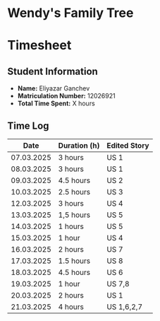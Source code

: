 # Wendy's Family Tree

# Timesheet 

## **Student Information**
- **Name:** Eliyazar Ganchev
- **Matriculation Number:** 12026921
- **Total Time Spent:** X hours

## **Time Log**
| Date       | Duration (h) | Edited Story |
|------------|-------------|--------------|
| 07.03.2025 | 3 hours     | US 1         |
| 08.03.2025 | 3 hours     | US 1         |
| 09.03.2025 | 4.5 hours   | US 2         |
| 10.03.2025 | 2.5 hours   | US 3         |
| 12.03.2025 | 3 hours     | US 4         |
| 13.03.2025 | 1,5 hours   | US 5         |
| 14.03.2025 | 1 hours     | US 5         |
| 15.03.2025 | 1 hour      | US 4         |
| 16.03.2025 | 2 hours     | US 7         |
| 17.03.2025 | 1.5 hours   | US 8         |
| 18.03.2025 | 4.5 hours   | US 6         |
| 19.03.2025 | 1 hour      | US 7,8       |       
| 20.03.2025 | 2 hours     | US 1         |
| 21.03.2025 | 4 hours     | US 1,6,2,7   |



